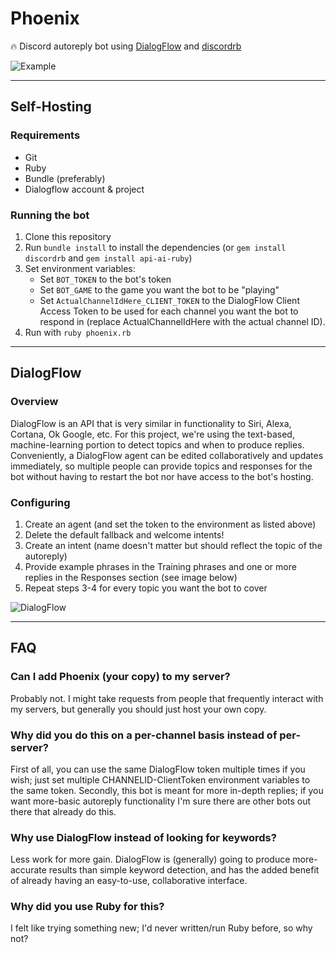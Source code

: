 # Phoenix
🔥 Discord autoreply bot using [DialogFlow](https://dialogflow.com/) and [discordrb](https://github.com/meew0/discordrb)

![Example](https://i.imgur.com/APQymvo.png)

---

## Self-Hosting

### Requirements
* Git
* Ruby
* Bundle (preferably)
* Dialogflow account & project

### Running the bot
1. Clone this repository
2. Run `bundle install` to install the dependencies (or `gem install discordrb` and `gem install api-ai-ruby`)
3. Set environment variables:
    * Set `BOT_TOKEN` to the bot's token
    * Set `BOT_GAME` to the game you want the bot to be "playing"
    * Set `ActualChannelIdHere_CLIENT_TOKEN` to the DialogFlow Client Access Token to be used for each channel you want the bot to respond in (replace ActualChannelIdHere with the actual channel ID).
4. Run with `ruby phoenix.rb`

---

## DialogFlow

### Overview
DialogFlow is an API that is very similar in functionality to Siri, Alexa, Cortana, Ok Google, etc. For this project, we're using the text-based, machine-learning portion to detect topics and when to produce replies. Conveniently, a DialogFlow agent can be edited collaboratively and updates immediately, so multiple people can provide topics and responses for the bot without having to restart the bot nor have access to the bot's hosting.

### Configuring
1. Create an agent (and set the token to the environment as listed above)
2. Delete the default fallback and welcome intents!
3. Create an intent (name doesn't matter but should reflect the topic of the autoreply)
4. Provide example phrases in the Training phrases and one or more replies in the Responses section (see image below)
5. Repeat steps 3-4 for every topic you want the bot to cover

![DialogFlow](https://i.imgur.com/i6bQhsk.png)

---

## FAQ

### Can I add Phoenix (your copy) to my server?
Probably not. I might take requests from people that frequently interact with my servers, but generally you should just host your own copy.

### Why did you do this on a per-channel basis instead of per-server?
First of all, you can use the same DialogFlow token multiple times if you wish; just set multiple CHANNELID-ClientToken environment variables to the same token. Secondly, this bot is meant for more in-depth replies; if you want more-basic autoreply functionality I'm sure there are other bots out there that already do this.

### Why use DialogFlow instead of looking for keywords?
Less work for more gain. DialogFlow is (generally) going to produce more-accurate results than simple keyword detection, and has the added benefit of already having an easy-to-use, collaborative interface.

### Why did you use Ruby for this?
I felt like trying something new; I'd never written/run Ruby before, so why not?
